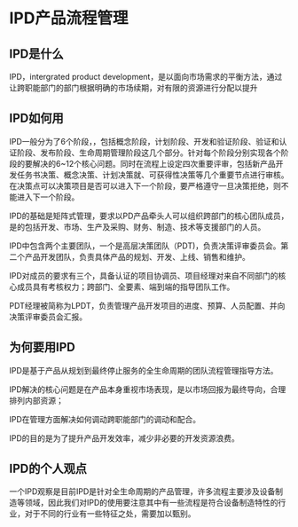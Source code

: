 # IPD产品流程管理

## IPD是什么

IPD，intergrated product development，是以面向市场需求的平衡方法，通过让跨职能部门的部门根据明确的市场续期，对有限的资源进行分配以提升

## IPD如何用

IPD一般分为了6个阶段，，包括概念阶段，计划阶段、开发和验证阶段、验证和认证阶段、发布阶段、生命周期管理阶段这几个部分。针对每个阶段分别实现各个阶段的要解决的6~12个核心问题。同时在流程上设定四次重要评审，包括新产品开发任务书决策、概念决策、计划决策就、可获得性决策等几个重要节点进行审核。在决策点可以决策项目是否可以进入下一个阶段，要严格遵守一旦决策拒绝，则不能进入下一个阶段。

IPD的基础是矩阵式管理，要求以PD产品牵头人可以组织跨部门的核心团队成员，是的包括开发、市场、生产及采购、财务、制造、技术等支援部门的人员。

IPD中包含两个主要团队，一个是高层决策团队（PDT\)，负责决策评审委员会。第二个产品开发团队，负责具体产品的规划、开发、上线、销售和维护。

IPD对成员的要求有三个，具备认证的项目协调员、项目经理对来自不同部门的核心成员具有考核权力；跨部门、全要素、端到端的指导团队工作。

​    PDT经理被简称为LPDT，负责管理产品开发项目的进度、预算、人员配置、并向决策评审委员会汇报。

## 为何要用IPD

IPD是基于产品从规划到最终停止服务的全生命周期的团队流程管理指导方法。

IPD解决的核心问题是在产品本身重视市场表现，是以市场回报为最终导向，合理排列内部资源；

IPD在管理方面解决如何调动跨职能部门的调动和配合。

IPD的目的是为了提升产品开发效率，减少非必要的开发资源浪费。

## IPD的个人观点

一个IPD观察是目前IPD是针对全生命周期的产品管理，许多流程主要涉及设备制造等领域，因此我们对IPD的使用要注意其中有一些流程是符合设备制造特性的行业，对于不同的行业有一些特征之处，需要加以甄别。

